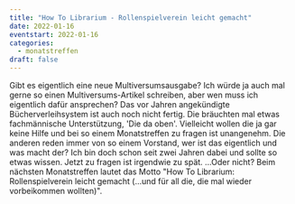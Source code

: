 ```yaml
---
title: "How To Librarium - Rollenspielverein leicht gemacht"
date: 2022-01-16
eventstart: 2022-01-16
categories:
  - monatstreffen
draft: false
---
```

Gibt es eigentlich eine neue Multiversumsausgabe? Ich würde ja auch mal gerne so einen Multiversums-Artikel schreiben,
aber wen muss ich eigentlich dafür ansprechen? Das vor Jahren angekündigte Bücherverleihsystem ist auch noch nicht 
fertig. Die bräuchten mal etwas fachmännische Unterstützung, 'Die da oben'. Vielleicht wollen die ja gar keine Hilfe 
und bei so einem Monatstreffen zu fragen ist unangenehm. Die anderen reden immer von so einem Vorstand, wer ist das 
eigentlich und was macht der? Ich bin doch schon seit zwei Jahren dabei und sollte so etwas wissen. Jetzt zu fragen ist 
irgendwie zu spät. ...Oder nicht? Beim nächsten Monatstreffen lautet das Motto "How To Librarium: Rollenspielverein 
leicht gemacht (...und für all die, die mal wieder vorbeikommen wollten)". 